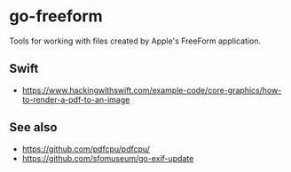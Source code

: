 # go-freeform

Tools for working with files created by Apple's FreeForm application.

## Swift

* https://www.hackingwithswift.com/example-code/core-graphics/how-to-render-a-pdf-to-an-image

## See also

* https://github.com/pdfcpu/pdfcpu/
* https://github.com/sfomuseum/go-exif-update